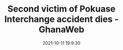 ---
"title": "Second victim of Pokuase Interchange accident dies - GhanaWeb"
"date": "2021-10-11 19:9:30"
"feed_name": "GOOGLENEWSCONSTRUCTION"
"feed_website": "https://news.google.com/search?q=construction%2Bincident&hl=en-US&gl=US&ceid=US:en"
"feed_rss": "https://news.google.com/rss/search?q=construction%2Bincident&hl=en-US&gl=US&ceid=US:en"
"link": "https://www.ghanaweb.com/GhanaHomePage/NewsArchive/Second-victim-of-Pokuase-Interchange-accident-dies-1377682"
"source": "{'href': 'https://www.ghanaweb.com', 'title': 'GhanaWeb'}"
"file": "_posts/2021-1-1-2a1083770b587511d943c14a54483f9ec63a7177.md"
"accident": "1"
"drilling": "1"
"dead": "1"
"injured": "0"
"arrested": "0"
"place": "pokoase"
"where": "road site"
"causes": "crash"
"place_uri": "unknown place"
---
